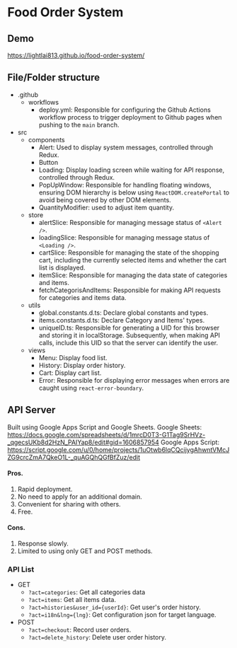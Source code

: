 # Food Order System
## Demo
https://lightlai813.github.io/food-order-system/

## File/Folder structure
- .github
    - workflows
        - deploy.yml: Responsible for configuring the Github Actions workflow process to trigger deployment to Github pages when pushing to the `main` branch.
- src
    - components
        - Alert: Used to display system messages, controlled through Redux.
        - Button
        - Loading: Display loading screen while waiting for API response, controlled through Redux.
        - PopUpWindow: Responsible for handling floating windows, ensuring DOM hierarchy is below <body /> using `ReactDOM.createPortal` to avoid being covered by other DOM elements.
        - QuantityModifier: used to adjust item quantity.
    - store
        - alertSlice: Responsible for managing message status of `<Alert />`.
        - loadingSlice: Responsible for managing message status of `<Loading />`.
        - cartSlice: Responsible for managing the state of the shopping cart, including the currently selected items and whether the cart list is displayed.
        - itemSlice: Responsible for managing the data state of categories and items.
        - fetchCategorisAndItems: Responsible for making API requests for categories and items data.
    - utils
        - global.constants.d.ts: Declare global constants and types.
        - items.constants.d.ts: Declare Category and Items' types.
        - uniqueID.ts: Responsible for generating a UID for this browser and storing it in localStorage. Subsequently, when making API calls, include this UID so that the server can identify the user.
    - views
        - Menu: Display food list.
        - History: Display order history.
        - Cart: Display cart list.
        - Error: Responsible for displaying error messages when errors are caught using `react-error-boundary`.
        
## API Server
Built using Google Apps Script and Google Sheets.
Google Sheets: https://docs.google.com/spreadsheets/d/1mrcD0T3-G1Tag9SrHVz-_qgecsUKb8d2HzN_PAIYap8/edit#gid=1606857954
Google Apps Script: https://script.google.com/u/0/home/projects/1uOtwb6lqCQcijygAhwntVMcJZG9crcZmA7QkeO1L-_quAGQhQGfBfZuz/edit

#### Pros.
1. Rapid deployment.
2. No need to apply for an additional domain.
3. Convenient for sharing with others.
4. Free.

#### Cons.
1. Response slowly.
2. Limited to using only GET and POST methods.

### API List
- GET
    - `?act=categories`: Get all categories data
    - `?act=items`: Get all items data.
    - `?act=histories&user_id={userId}`: Get user's order history.
    - `?act=i18n&lng={lng}`: Get configuration json for target language.
- POST
    - `?act=checkout`: Record user orders.
    - `?act=delete_history`: Delete user order history.

